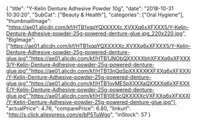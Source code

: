 {
	"title": "Y-Kelin Denture Adhesive Powder 10g",
	"date": "2018-10-31 10:30:20",
	"SubCat": ["Beauty & Health"],
	"categories": ["Oral Hygiene"],
	"thumbnailImage": "https://ae01.alicdn.com/kf/HTB1xqpYQXXXXXc.XVXXq6xXFXXX5/Y-Kelin-Denture-Adhesive-powder-25g-powered-denture-glue.jpg_220x220.jpg",
	"BigImage": ["https://ae01.alicdn.com/kf/HTB1xqpYQXXXXXc.XVXXq6xXFXXX5/Y-Kelin-Denture-Adhesive-powder-25g-powered-denture-glue.jpg","https://ae01.alicdn.com/kf/HTB1JNObQXXXXXbhXFXXq6xXFXXX3/Y-Kelin-Denture-Adhesive-powder-25g-powered-denture-glue.jpg","https://ae01.alicdn.com/kf/HTB13nQpSpXXXXXKXFXXq6xXFXXXj/Y-Kelin-Denture-Adhesive-powder-25g-powered-denture-glue.jpg","https://ae01.alicdn.com/kf/HTB1ovMESpXXXXaQXXXXq6xXFXXXE/Y-Kelin-Denture-Adhesive-powder-25g-powered-denture-glue.jpg","https://ae01.alicdn.com/kf/HTB10EScQXXXXXcVXFXXq6xXFXXXI/Y-Kelin-Denture-Adhesive-powder-25g-powered-denture-glue.jpg"],
	"actualPrice": 4.76,
	"comparePrice": 6.80,
	"linkurl": "http://s.click.aliexpress.com/e/bP5TuWgo",
	"inStock": 57
}
